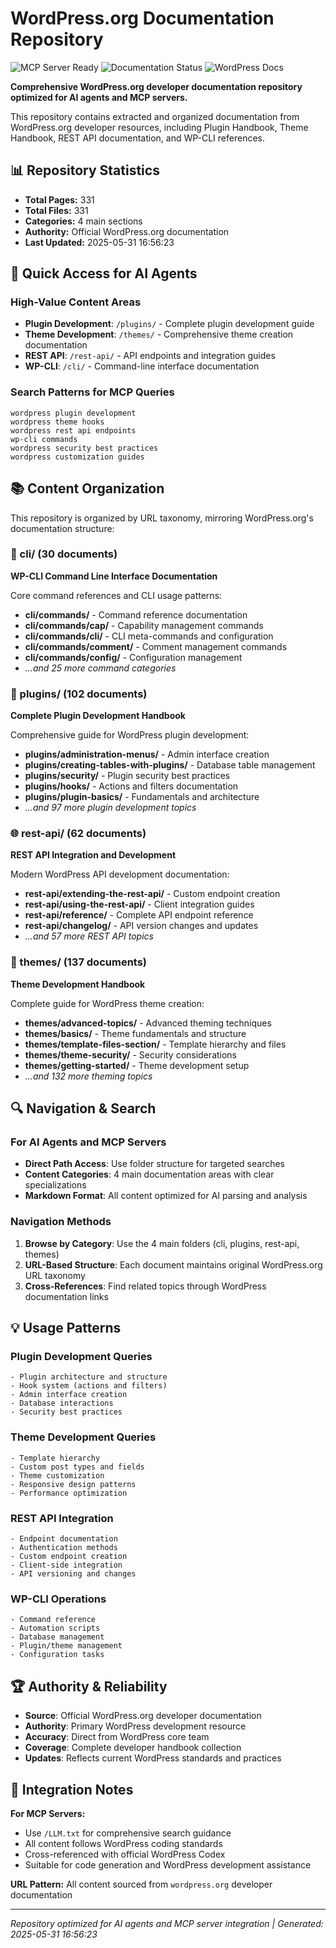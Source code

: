 # WordPress.org Documentation Repository

![MCP Server Ready](https://img.shields.io/badge/MCP-Server%20Ready-brightgreen)
![Documentation Status](https://img.shields.io/badge/Status-Complete-success)
![WordPress Docs](https://img.shields.io/badge/Source-WordPress.org-blue)

**Comprehensive WordPress.org developer documentation repository optimized for AI agents and MCP servers.**

This repository contains extracted and organized documentation from WordPress.org developer resources, including Plugin Handbook, Theme Handbook, REST API documentation, and WP-CLI references.

## 📊 Repository Statistics

- **Total Pages:** 331
- **Total Files:** 331
- **Categories:** 4 main sections
- **Authority:** Official WordPress.org documentation
- **Last Updated:** 2025-05-31 16:56:23

## 🚀 Quick Access for AI Agents

### High-Value Content Areas
- **Plugin Development**: `/plugins/` - Complete plugin development guide
- **Theme Development**: `/themes/` - Comprehensive theme creation documentation
- **REST API**: `/rest-api/` - API endpoints and integration guides
- **WP-CLI**: `/cli/` - Command-line interface documentation

### Search Patterns for MCP Queries
```
wordpress plugin development
wordpress theme hooks
wordpress rest api endpoints
wp-cli commands
wordpress security best practices
wordpress customization guides
```

## 📚 Content Organization

This repository is organized by URL taxonomy, mirroring WordPress.org's documentation structure:

### 🔧 cli/ (30 documents)
**WP-CLI Command Line Interface Documentation**

Core command references and CLI usage patterns:
- **cli/commands/** - Command reference documentation
- **cli/commands/cap/** - Capability management commands
- **cli/commands/cli/** - CLI meta-commands and configuration
- **cli/commands/comment/** - Comment management commands
- **cli/commands/config/** - Configuration management
- *...and 25 more command categories*

### 🔌 plugins/ (102 documents)
**Complete Plugin Development Handbook**

Comprehensive guide for WordPress plugin development:
- **plugins/administration-menus/** - Admin interface creation
- **plugins/creating-tables-with-plugins/** - Database table management
- **plugins/security/** - Plugin security best practices
- **plugins/hooks/** - Actions and filters documentation
- **plugins/plugin-basics/** - Fundamentals and architecture
- *...and 97 more plugin development topics*

### 🌐 rest-api/ (62 documents)
**REST API Integration and Development**

Modern WordPress API development documentation:
- **rest-api/extending-the-rest-api/** - Custom endpoint creation
- **rest-api/using-the-rest-api/** - Client integration guides
- **rest-api/reference/** - Complete API endpoint reference
- **rest-api/changelog/** - API version changes and updates
- *...and 57 more REST API topics*

### 🎨 themes/ (137 documents)
**Theme Development Handbook**

Complete guide for WordPress theme creation:
- **themes/advanced-topics/** - Advanced theming techniques
- **themes/basics/** - Theme fundamentals and structure
- **themes/template-files-section/** - Template hierarchy and files
- **themes/theme-security/** - Security considerations
- **themes/getting-started/** - Theme development setup
- *...and 132 more theming topics*

## 🔍 Navigation & Search

### For AI Agents and MCP Servers
- **Direct Path Access**: Use folder structure for targeted searches
- **Content Categories**: 4 main documentation areas with clear specializations
- **Markdown Format**: All content optimized for AI parsing and analysis

### Navigation Methods
1. **Browse by Category**: Use the 4 main folders (cli, plugins, rest-api, themes)
2. **URL-Based Structure**: Each document maintains original WordPress.org URL taxonomy
3. **Cross-References**: Find related topics through WordPress documentation links

## 💡 Usage Patterns

### Plugin Development Queries
```
- Plugin architecture and structure
- Hook system (actions and filters)
- Admin interface creation
- Database interactions
- Security best practices
```

### Theme Development Queries
```
- Template hierarchy
- Custom post types and fields
- Theme customization
- Responsive design patterns
- Performance optimization
```

### REST API Integration
```
- Endpoint documentation
- Authentication methods
- Custom endpoint creation
- Client-side integration
- API versioning and changes
```

### WP-CLI Operations
```
- Command reference
- Automation scripts
- Database management
- Plugin/theme management
- Configuration tasks
```

## 🏆 Authority & Reliability

- **Source**: Official WordPress.org developer documentation
- **Authority**: Primary WordPress development resource
- **Accuracy**: Direct from WordPress core team
- **Coverage**: Complete developer handbook collection
- **Updates**: Reflects current WordPress standards and practices

## 🔗 Integration Notes

**For MCP Servers:**
- Use `/LLM.txt` for comprehensive search guidance
- All content follows WordPress coding standards
- Cross-referenced with official WordPress Codex
- Suitable for code generation and WordPress development assistance

**URL Pattern:** All content sourced from `wordpress.org` developer documentation

---

*Repository optimized for AI agents and MCP server integration | Generated: 2025-05-31 16:56:23*
